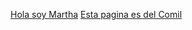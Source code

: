 
[Hola soy Martha](https://github.com/mmayala)
[Esta pagina es del Comil](https://idukay.net/#/my_resources)

